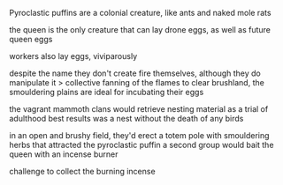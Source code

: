 Pyroclastic puffins are a colonial creature, like ants and naked mole rats

the queen is the only creature that can lay drone eggs, as well as future queen eggs

workers also lay eggs, viviparously

despite the name they don't create fire themselves, although they do manipulate it > collective fanning of the flames to clear brushland, the smouldering plains are ideal for incubating their eggs

the vagrant mammoth clans would retrieve nesting material as a trial of adulthood
best results was a nest without the death of any birds

in an open and brushy field, they'd erect a totem pole with smouldering herbs that attracted the pyroclastic puffin
a second group would bait the queen with an incense burner

challenge to collect the burning incense